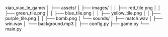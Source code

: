 xiao_xiao_le_game/
│
├── assets/
│   ├── images/
│   │   ├── red_tile.png
│   │   ├── green_tile.png
│   │   ├── blue_tile.png
│   │   ├── yellow_tile.png
│   │   ├── purple_tile.png
│   │   ├── bomb.png
│   └── sounds/
│       ├── match.wav
│       ├── win.wav
│       └── background.mp3
│
├── config.py
├── game.py
└── main.py
